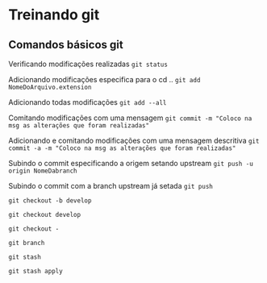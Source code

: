 # Treinando git

## Comandos básicos git 

Verificando modificações realizadas
`git status`

Adicionando modificações especifica para o cd ..
`git add NomeDoArquivo.extension`

Adicionando todas modificações
`git add --all` 

Comitando modificações com uma mensagem
`git commit -m "Coloco na msg as alterações que foram realizadas"`

Adicionando e comitando modificações com uma mensagem  descritiva
`git commit -a -m "Coloco na msg as alterações que foram realizadas"`

Subindo o commit especificando a origem setando upstream
`git push -u origin NomeDabranch`

Subindo o commit com  a branch upstream já setada
`git push`

`git checkout -b develop`

`git checkout develop`

`git checkout -`

`git branch`

`git stash`

`git stash apply`


